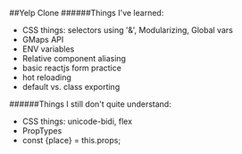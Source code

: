 ##Yelp Clone
######Things I've learned:
- CSS things: selectors using '&', Modularizing, Global vars
- GMaps API
- ENV variables
- Relative component aliasing
- basic reactjs form practice
- hot reloading
- default vs. class exporting

######Things I still don't quite understand:
- CSS things: unicode-bidi, flex
- PropTypes
- const {place} = this.props;